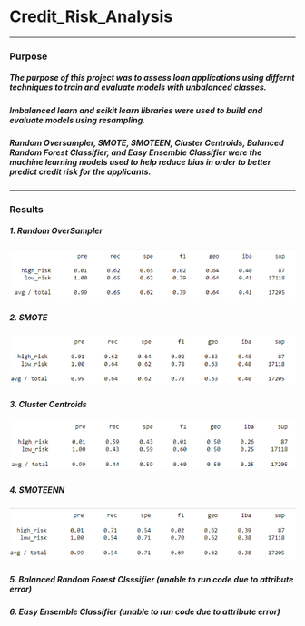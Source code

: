 # Credit_Risk_Analysis
---
### Purpose
##### The purpose of this project was to assess loan applications using differnt techniques to train and evaluate models with unbalanced classes.
##### Imbalanced learn and scikit learn libraries were used to build and evaluate models using resampling. 
##### Random Oversampler, SMOTE, SMOTEEN, Cluster Centroids, Balanced Random Forest Classifier, and Easy Ensemble Classifier were the machine learning models used to help reduce bias in order to better predict credit risk for the applicants.
---
### Results
##### 1. Random OverSampler
##### ![](https://github.com/yfaulkne/Credit_Risk_Analysis/blob/main/Images/RandomOverSampling.png)
##### 2. SMOTE
##### ![](https://github.com/yfaulkne/Credit_Risk_Analysis/blob/main/Images/SMOTE.png)
##### 3. Cluster Centroids
##### ![](https://github.com/yfaulkne/Credit_Risk_Analysis/blob/main/Images/ClusterCentroids.png)
##### 4. SMOTEENN
##### ![](https://github.com/yfaulkne/Credit_Risk_Analysis/blob/main/Images/SMOTEENN.png)
##### 5. Balanced Random Forest Clsssifier (unable to run code due to attribute error)
##### 6. Easy Ensemble Classifier (unable to run code due to attribute error)

